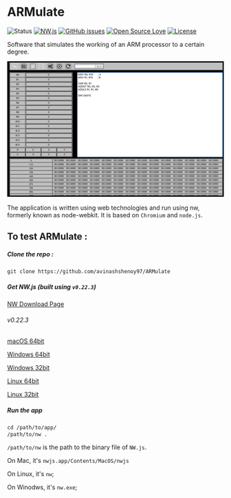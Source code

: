 # ARMulate

![Status](https://img.shields.io/badge/status-active-brightgreen.svg?style=flat)
[![NW.js](https://img.shields.io/badge/NW.js-v0.22.3-blue.svg)](https://nwjs.io/)
[![GitHub issues](https://img.shields.io/github/issues/avinashshenoy97/ARMulate.svg?style=flat)](https://github.com/avinashshenoy97/ARMulate/issues)
[![Open Source Love](https://badges.frapsoft.com/os/v1/open-source.svg?v=103)]()
[![License](https://img.shields.io/badge/license-mit-brightgreen.svg?style=flat)](https://github.com/avinashshenoy97/ARMulate/blob/master/LICENSE)

Software that simulates the working of an ARM processor to a certain degree.

![ARMulate](https://github.com/avinashshenoy97/ARMulate/blob/master/extras/ARMulate.png)


The application is written using web technologies and run using nw, formerly known as node-webkit. It is based on `Chromium` and `node.js`.

## To test ARMulate :
##### Clone the repo :
	git clone https://github.com/avinashshenoy97/ARMulate

##### Get NW.js (built using `v0.22.3`)

[NW Download Page](https://nwjs.io/downloads/)

###### v0.22.3

[macOS 64bit](https://dl.nwjs.io/v0.22.3/nwjs-v0.22.3-osx-x64.zip)

[Windows 64bit](https://dl.nwjs.io/v0.22.3/nwjs-v0.22.3-win-x64.zip)

[Windows 32bit](https://dl.nwjs.io/v0.22.3/nwjs-v0.22.3-win-ia32.zip)

[Linux 64bit](https://dl.nwjs.io/v0.22.3/nwjs-v0.22.3-linux-x64.tar.gz)

[Linux 32bit](https://dl.nwjs.io/v0.22.3/nwjs-v0.22.3-linux-ia32.tar.gz)

##### Run the app
	cd /path/to/app/
	/path/to/nw .

`/path/to/nw` is the path to the binary file of `NW.js`.

On Mac, it's `nwjs.app/Contents/MacOS/nwjs`

On Linux, it's `nw`;

On Winodws, it's `nw.exe`;